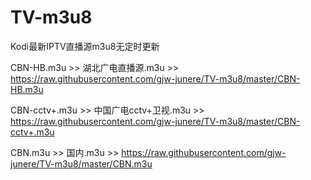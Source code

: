 # TV-m3u8
Kodi最新IPTV直播源m3u8无定时更新

CBN-HB.m3u >> 湖北广电直播源.m3u >> https://raw.githubusercontent.com/gjw-junere/TV-m3u8/master/CBN-HB.m3u

CBN-cctv+.m3u >> 中国广电cctv+卫视.m3u >> https://raw.githubusercontent.com/gjw-junere/TV-m3u8/master/CBN-cctv+.m3u

CBN.m3u >> 国内.m3u >> https://raw.githubusercontent.com/gjw-junere/TV-m3u8/master/CBN.m3u

